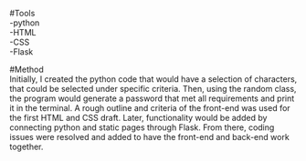 #Tools <br>
-python <br>
-HTML<br>
-CSS<br>
-Flask<br>

#Method <br>
Initially, I created the python code that would have a selection of characters, that could be selected under specific criteria. 
Then, using the random class, the program would generate a password that met all requirements and print it in the terminal.
A rough outline and criteria of the front-end was used for the first HTML and CSS draft. Later, functionality would be added 
by connecting python and static pages through Flask. From there, coding issues were resolved and added to have the front-end 
and back-end work together.
